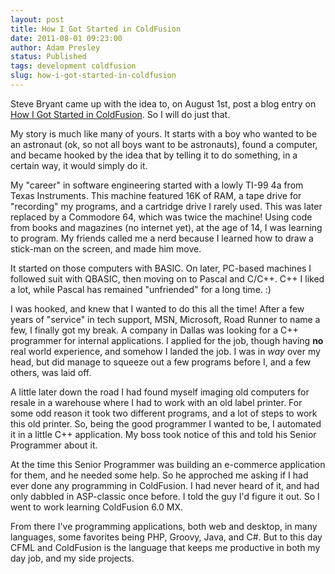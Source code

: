 ```yaml
---
layout: post
title: How I Got Started in ColdFusion
date: 2011-08-01 09:23:00
author: Adam Presley
status: Published
tags: development coldfusion
slug: how-i-got-started-in-coldfusion
---
```


Steve Bryant came up with the idea to, on August 1st, post a blog entry
on [How I Got Started in ColdFusion](http://www.bryantwebconsulting.com/blog/index.cfm/2011/7/20/August-1-2011-is-How-I-Started-ColdFusion-Day). So I will do just that.  
  
My story is much like many of yours. It starts with a boy who wanted to
be an astronaut (ok, so not all boys want to be astronauts), found a
computer, and became hooked by the idea that by telling it to do
something, in a certain way, it would simply do it.  
  
My "career" in software engineering started with a lowly TI-99 4a from
Texas Instruments. This machine featured 16K of RAM, a tape drive for
"recording" my programs, and a cartridge drive I rarely used. This was
later replaced by a Commodore 64, which was twice the machine! Using
code from books and magazines (no internet yet), at the age of 14, I was
learning to program. My friends called me a nerd because I learned how
to draw a stick-man on the screen, and made him move.  
  
It started on those computers with BASIC. On later, PC-based machines I
followed suit with QBASIC, then moving on to Pascal and C/C++. C++ I
liked a lot, while Pascal has remained "unfriended" for a long time. :)  
  
I was hooked, and knew that I wanted to do this all the time! After a
few years of "service" in tech support, MSN, Microsoft, Road Runner to
name a few, I finally got my break. A company in Dallas was looking for
a C++ programmer for internal applications. I applied for the job,
though having **no** real world experience, and somehow I landed the
job. I was in *way* over my head, but did manage to squeeze out a few
programs before I, and a few others, was laid off.  
  
A little later down the road I had found myself imaging old computers
for resale in a warehouse where I had to work with an old label printer.
For some odd reason it took two different programs, and a lot of steps
to work this old printer. So, being the good programmer I wanted to be,
I automated it in a little C++ application. My boss took notice of this
and told his Senior Programmer about it.  
  
At the time this Senior Programmer was building an e-commerce
application for them, and he needed some help. So he approched me asking
if I had ever done any programming in ColdFusion. I had never heard of
it, and had only dabbled in ASP-classic once before. I told the guy I'd
figure it out. So I went to work learning ColdFusion 6.0 MX.  
  
From there I've programming applications, both web and desktop, in many
languages, some favorites being PHP, Groovy, Java, and C#. But to this
day CFML and ColdFusion is the language that keeps me productive in both
my day job, and my side projects.
